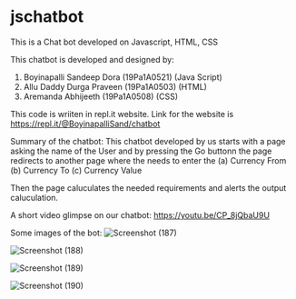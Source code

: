# jschatbot
This is a Chat bot developed on Javascript, HTML, CSS



This chatbot is developed and designed by:
1. Boyinapalli Sandeep Dora (19Pa1A0521) (Java Script)
2. Allu Daddy Durga Praveen (19Pa1A0503) (HTML)
3. Aremanda Abhijeeth (19Pa1A0508) (CSS)


This code is wriiten in repl.it website.
Link for the website is https://repl.it/@BoyinapalliSand/chatbot


Summary of the chatbot:
  This chatbot developed by us starts with a page asking the name of the User and by pressing the Go buttonn the page redirects to another page where the needs to enter the 
  (a)   Currency From
  (b)   Currency To
  (c)   Currency Value
  
  Then the page caluculates the needed requirements and alerts the output caluculation. 
  
A short video glimpse on our chatbot: https://youtu.be/CP_8jQbaU9U


Some images of the bot:
![Screenshot (187)](https://user-images.githubusercontent.com/61022690/97140326-55f15a00-1782-11eb-988f-58876232e375.png)

![Screenshot (188)](https://user-images.githubusercontent.com/61022690/97140488-be403b80-1782-11eb-8bd7-2b7e9bfaa556.png)

![Screenshot (189)](https://user-images.githubusercontent.com/61022690/97140524-d021de80-1782-11eb-82ad-c457eb7a3aee.png)

![Screenshot (190)](https://user-images.githubusercontent.com/61022690/97140561-e465db80-1782-11eb-8fbb-906d1c046e33.png)
